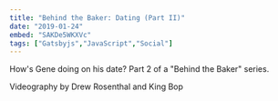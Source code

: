 ```yaml
---
title: "Behind the Baker: Dating (Part II)"
date: "2019-01-24"
embed: "SAKDe5WKXVc"
tags: ["Gatsbyjs","JavaScript","Social"]
---
```


How's Gene doing on his date? Part 2 of a "Behind the Baker" series.

Videography by Drew Rosenthal and King Bop